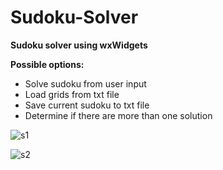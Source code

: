 # Sudoku-Solver
**Sudoku solver using wxWidgets**

**Possible options:**

* Solve sudoku from user input
* Load grids from txt file
* Save current sudoku to txt file
* Determine if there are more than one solution

![s1](https://user-images.githubusercontent.com/52107081/86031732-9213e880-ba36-11ea-8ecb-2b212349740e.PNG)


![s2](https://user-images.githubusercontent.com/52107081/86031779-9f30d780-ba36-11ea-81b8-56c297a9e650.PNG)
